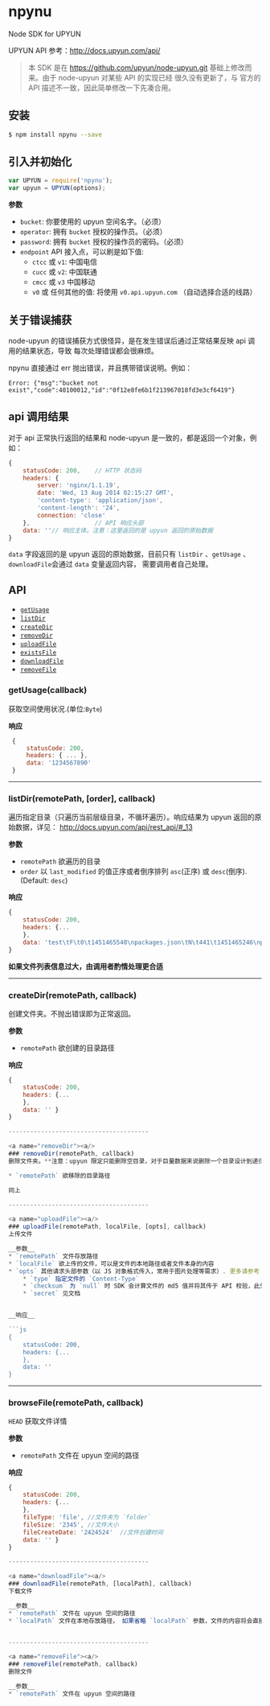 # npynu
Node SDK for  UPYUN

UPYUN API 参考：http://docs.upyun.com/api/

> 本 SDK 是在 https://github.com/upyun/node-upyun.git 基础上修改而来。由于 node-upyun 对某些 API 的实现已经
> 很久没有更新了，与 官方的 API 描述不一致，因此简单修改一下先凑合用。


## 安装
```sh
$ npm install npynu --save
```

## 引入并初始化
```js
var UPYUN = require('npynu');
var upyun = UPYUN(options);
```

__参数__

* `bucket`: 你要使用的 upyun 空间名字。（必须）
* `operator`: 拥有 `bucket` 授权的操作员。（必须）
* `password`: 拥有 `bucket` 授权的操作员的密码。（必须）
* `endpoint` API 接入点，可以刷是如下值:
  * `ctcc` 或 `v1`: 中国电信
  * `cucc` 或 `v2`: 中国联通
  * `cmcc` 或 `v3` 中国移动
  * `v0` 或 任何其他的值: 将使用 `v0.api.upyun.com` （自动选择合适的线路）


## 关于错误捕获

node-upyun 的错误捕获方式很怪异，是在发生错误后通过正常结果反映 api 调用的结果状态，导致
每次处理错误都会很麻烦。

npynu 直接通过 err 抛出错误，并且携带错误说明。例如：

```
Error: {"msg":"bucket not exist","code":40100012,"id":"0f12e8fe6b1f213967018fd3e3cf6419"}
```

## api 调用结果

对于 api 正常执行返回的结果和 node-upyun 是一致的，都是返回一个对象，例如：

```js
{
    statusCode: 200,    // HTTP 状态码
    headers: {
        server: 'nginx/1.1.19',
        date: 'Wed, 13 Aug 2014 02:15:27 GMT',
        'content-type': 'application/json',
        'content-length': '24',
        connection: 'close'
    },                  // API 响应头部
    data: ''// 响应主体。注意：这里返回的是 upyun 返回的原始数据
}
```

`data` 字段返回的是 upyun 返回的原始数据，目前只有 `listDir` 、`getUsage` 、 `downloadFile`会通过 `data` 变量返回内容，
需要调用者自己处理。


## API

* [`getUsage`](#getUsage)
* [`listDir`](#listDir)
* [`createDir`](#createDir)
* [`removeDir`](#removeDir)
* [`uploadFile`](#uploadFile)
* [`existsFile`](#browseFile)
* [`downloadFile`](#downloadFile)
* [`removeFile`](#removeFile)

<a name="getUsage"><a/>
### getUsage(callback)
获取空间使用状况.(单位:`Byte`)

__响应__

```js
 {
     statusCode: 200,
     headers: { ... },
     data: '1234567890'
 }
```

---------------------------------------

<a name="listDir"><a/>
### listDir(remotePath, [order], callback)
遍历指定目录（只遍历当前层级目录，不循环遍历）。响应结果为 upyun 返回的原始数据，详见： http://docs.upyun.com/api/rest_api/#_13

__参数__
* `remotePath` 欲遍历的目录
* `order` 以 `last_modified` 的值正序或者倒序排列 `asc`(正序) 或 `desc`(倒序).(Default: `desc`)

__响应__

```js
{
    statusCode: 200,
    headers: {...
    },
    data: 'test\tF\t0\t1451465540\npackages.json\tN\t441\t1451465246\np\tF\t0\t1437107983\nfiles\tF\t0\t1436286519' }
}
```

**如果文件列表信息过大，由调用者酌情处理更合适**

---------------------------------------

<a name="createDir"><a/>
### createDir(remotePath, callback)
创建文件夹。不抛出错误即为正常返回。

__参数__
* `remotePath` 欲创建的目录路径


__响应__

```js
{
    statusCode: 200,
    headers: {...
    },
    data: '' }
}

---------------------------------------

<a name="removeDir"><a/>
### removeDir(remotePath, callback)
删除文件夹。**注意：upyun 限定只能删除空目录，对于巨量数据来说删除一个目录设计到递归删除所有目录下的文件，很不方便。**

* `remotePath` 欲移除的目录路径

同上

---------------------------------------

<a name="uploadFile"><a/>
### uploadFile(remotePath, localFile, [opts], callback)
上传文件

__参数__
* `remotePath` 文件存放路径
* `localFile` 欲上传的文件，可以是文件的本地路径或者文件本身的内容
* `opts` 其他请求头部参数（以 JS 对象格式传入，常用于图片处理等需求）. 更多请参考 [官方 API 文档](http://docs.upyun.com/api/rest_api/#_4)
    * `type` 指定文件的 `Content-Type`
    * `checksum` 为 `null` 时 SDK 会计算文件的 md5 值并将其传于 API 校验，此外，你也可以直接指定一个 md5 值字符串
    * `secret` 见文档


__响应__

```js
{
    statusCode: 200,
    headers: {...
    },
    data: ''
}
```

---------------------------------------

<a name="browseFile"><a/>
### browseFile(remotePath, callback)
`HEAD` 获取文件详情

__参数__
* `remotePath` 文件在 upyun 空间的路径

__响应__

```js
{
    statusCode: 200,
    headers: {...
    },
    fileType: 'file', //文件夹为 `folder`
    fileSize: '2345', //文件大小
    fileCreateDate: '2424524'  //文件创建时间
    data: '' }
}

---------------------------------------

<a name="downloadFile"><a/>
### downloadFile(remotePath, [localPath], callback)
下载文件

__参数__
* `remotePath` 文件在 upyun 空间的路径
* `localPath` 文件在本地存放路径， 如果省略 `localPath` 参数，文件的内容将会直接在响应的主体中返回


---------------------------------------

<a name="removeFile"><a/>
### removeFile(remotePath, callback)
删除文件

__参数__
* `remotePath` 文件在 upyun 空间的路径